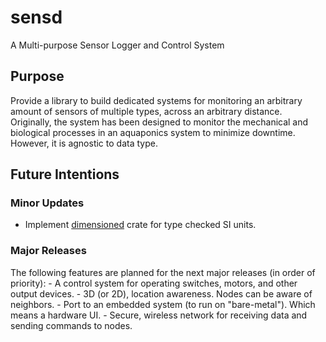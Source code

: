 # sensd
A Multi-purpose Sensor Logger and Control System

## Purpose

Provide a library to build dedicated systems for monitoring an arbitrary amount of sensors of multiple types, across an arbitrary distance.
Originally, the system has been designed to monitor the mechanical and biological processes in an aquaponics system to minimize downtime.
However, it is agnostic to data type.

## Future Intentions

### Minor Updates

- Implement [dimensioned](https://docs.rs/crate/dimensioned/0.8.0) crate for type checked SI units.

### Major Releases

The following features are planned for the next major releases (in order of priority):
    - A control system for operating switches, motors, and other output devices.
    - 3D (or 2D), location awareness. Nodes can be aware of neighbors.
    - Port to an embedded system (to run on "bare-metal"). Which means a hardware UI.
    - Secure, wireless network for receiving data and sending commands to nodes.
